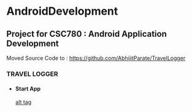 # AndroidDevelopment
## Project for CSC780 : Android Application Development
Moved Source Code to : https://github.com/AbhijitParate/TravelLogger

### TRAVEL LOGGER
* #### Start App
    [alt tag](https://github.com/AbhijitParate/AndroidDevelopment/Documents/Images/1.png)

